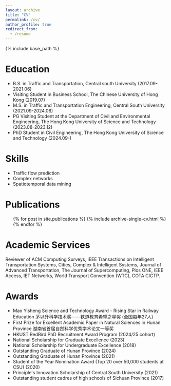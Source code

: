 ```yaml
---
layout: archive
title: "CV"
permalink: /cv/
author_profile: true
redirect_from:
  - /resume
---
```

{% include base_path %}

Education
=========

* B.S. in Traffic and Transportation, Central south University (2017.09-2021.06)
* Visiting Student in Business School, The Chinese University of Hong Kong (2019.07)
* M.S. in Traffic and Transportation Engineering, Central South University (2021.09-2024.06)
* PG Visiting Student at the Department of Civil and Environmental Engineering, The Hong Kong University of Science and Technology (2023.08-2023.12)
* PhD Student in Civil Engineering, The Hong Kong University of Science and Technology (2024.09-)

Skills
======

* Traffic flow prediction
* Complex networks
* Spatiotemporal data mining

Publications
============

<ul>{% for post in site.publications %}
    {% include archive-single-cv.html %}
  {% endfor %}</ul>

Academic Services
=================

Reviewer of ACM Computing Surveys, IEEE Transactions on Intelligent Transportation Systems, Cities, Complex & Intelligent Systems, Journal of Advanced Transportation, The Journal of Supercomputing, Plos ONE, IEEE Access, IET Networks, World Transport Convention (WTC), COTA CICTP.

# Awards

- Mao Yisheng Science and Technology Award - Rising Star in Railway Education 茅以升科学技术奖——铁道教育希望之星奖 (全国每年27人)
- First Prize for Excellent Academic Paper in Natural Sciences in Hunan Province 湖南省首届自然科学优秀学术论文一等奖
- HKUST RedBird PhD Recruitment Award Program (2024/25 cohort)
- National Scholarship for Graduate Excellence (2023)
- National Scholarship for Undergraduate Excellence (2018)
- Outstanding Graduate of Hunan Province (2024)
- Outstanding Graduate of Hunan Province (2021)
- Student of the Year Nomination Award (Top 20 over 50,000 students at CSU) (2020)
- Principle's Innovation Scholarship of Central South University (2021)
- Outstanding student cadres of high schools of Sichuan Province (2017)

